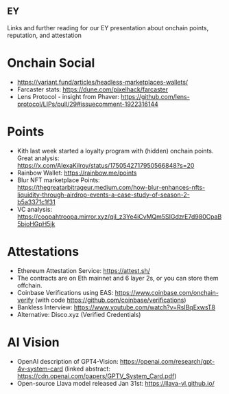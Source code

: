 ## EY
Links and further reading for our EY presentation about onchain points, reputation, and attestation

# Onchain Social
- https://variant.fund/articles/headless-marketplaces-wallets/
- Farcaster stats: https://dune.com/pixelhack/farcaster
- Lens Protocol - insight from Phaver: https://github.com/lens-protocol/LIPs/pull/29#issuecomment-1922316144

# Points
- Kith last week started a loyalty program with (hidden) onchain points. Great analysis: https://x.com/AlexaKilroy/status/1750542717950566848?s=20
- Rainbow Wallet: https://rainbow.me/points
- Blur NFT marketplace Points: https://thegreatarbitrageur.medium.com/how-blur-enhances-nfts-liquidity-through-airdrop-events-a-case-study-of-season-2-b5a3371c1f31
- VC analysis: https://coopahtroopa.mirror.xyz/qiI_z3Ye4iCvMQm5SIGdzrE7d980CpaB5bjoHGpH5jk

# Attestations
- Ethereum Attestation Service: https://attest.sh/
- The contracts are on Eth mainnet and 6 layer 2s, or you can store them offchain.
- Coinbase Verifications using EAS: https://www.coinbase.com/onchain-verify (with code https://github.com/coinbase/verifications)
- Bankless Interview: https://www.youtube.com/watch?v=RsIBqExwsT8
- Alternative: Disco.xyz (Verified Credentials) 

# AI Vision
 - OpenAI description of GPT4-Vision: https://openai.com/research/gpt-4v-system-card (linked abstract: https://cdn.openai.com/papers/GPTV_System_Card.pdf)
 - Open-source Llava model released Jan 31st: https://llava-vl.github.io/ 
